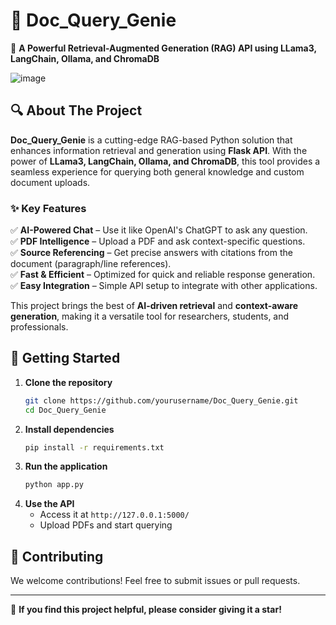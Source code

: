 # 📜 Doc_Query_Genie  

🚀 **A Powerful Retrieval-Augmented Generation (RAG) API using LLama3, LangChain, Ollama, and ChromaDB**  

![image](https://github.com/user-attachments/assets/44590e5d-ce11-4e75-bb44-42ca445726c8)


## 🔍 About The Project  

**Doc_Query_Genie** is a cutting-edge RAG-based Python solution that enhances information retrieval and generation using **Flask API**. With the power of **LLama3, LangChain, Ollama, and ChromaDB**, this tool provides a seamless experience for querying both general knowledge and custom document uploads.  

### ✨ Key Features  

✅ **AI-Powered Chat** – Use it like OpenAI's ChatGPT to ask any question.  
✅ **PDF Intelligence** – Upload a PDF and ask context-specific questions.  
✅ **Source Referencing** – Get precise answers with citations from the document (paragraph/line references).  
✅ **Fast & Efficient** – Optimized for quick and reliable response generation.  
✅ **Easy Integration** – Simple API setup to integrate with other applications.  

This project brings the best of **AI-driven retrieval** and **context-aware generation**, making it a versatile tool for researchers, students, and professionals.  

## 🚀 Getting Started  

1. **Clone the repository**  
   ```sh  
   git clone https://github.com/yourusername/Doc_Query_Genie.git  
   cd Doc_Query_Genie  
   ```  
2. **Install dependencies**  
   ```sh  
   pip install -r requirements.txt  
   ```  
3. **Run the application**  
   ```sh  
   python app.py  
   ```  
4. **Use the API**  
   - Access it at `http://127.0.0.1:5000/`  
   - Upload PDFs and start querying  

## 🤝 Contributing  

We welcome contributions! Feel free to submit issues or pull requests.  

---  
🌟 **If you find this project helpful, please consider giving it a star!**
